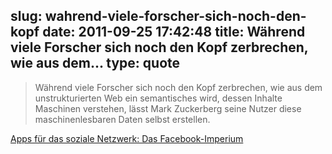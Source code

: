 slug: wahrend-viele-forscher-sich-noch-den-kopf
date: 2011-09-25 17:42:48
title: Während viele Forscher sich noch den Kopf zerbrechen, wie aus dem...
type: quote
---

> Während viele Forscher sich noch den Kopf zerbrechen, wie aus dem unstrukturierten Web ein semantisches wird, dessen Inhalte Maschinen verstehen, lässt Mark Zuckerberg seine Nutzer diese maschinenlesbaren Daten selbst erstellen.

[Apps für das soziale Netzwerk: Das Facebook-Imperium](http://www.faz.net/artikel/C32206/apps-fuer-das-soziale-netzwerk-das-facebook-imperium-30723303.html)
